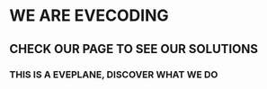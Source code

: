 # WE ARE EVECODING 

## CHECK OUR PAGE TO SEE OUR SOLUTIONS

### THIS IS A EVEPLANE, DISCOVER WHAT WE DO 